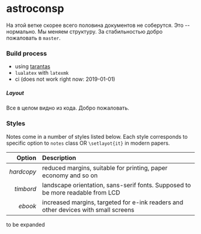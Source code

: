 # astroconsp

На этой ветке скорее всего половина документов не соберутся.
Это -- нормально. Мы меняем структуру. За стабильностью добро пожаловать в `master`.

### Build process

* using [tarantas](https://github.com/taxus-d/tarantas)
* `lualatex` with  `latexmk`
* ci (does not work right now: 2019-01-01)


##### Layout

Все в целом видно из кода. Добро пожаловать.

### Styles

Notes come in a number of styles listed below.
Each style corresponds to specific option to `notes` class OR `\setlayot{it}` in modern papers.

| Option|Description|
|-----:|:----|
| _hardcopy_ | reduced margins, suitable for printing, paper economy and so on |
| _timbord_  | landscape orientation, sans-serif fonts. Supposed to be more readable from LCD|
| _ebook_    | increased margins, targeted for e-ink readers and other devices with small screens|
to be expanded
